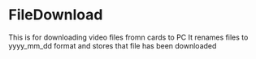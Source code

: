 # FileDownload
This is for downloading video files fromn cards to PC
It renames files to yyyy_mm_dd  format and stores that file has been downloaded
